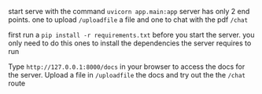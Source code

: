 

start serve with the command `uvicorn app.main:app`
server has only 2 end points. one to upload `/uploadfile` a file and one to chat with the pdf `/chat`

first run a `pip install -r requirements.txt` before you start the server. you only need to do this ones to install the dependencies the server requires to run

Type `http://127.0.0.1:8000/docs` in your browser to access the docs for the server. Upload a file in `/uploadfile` the docs and try out the the `/chat` route